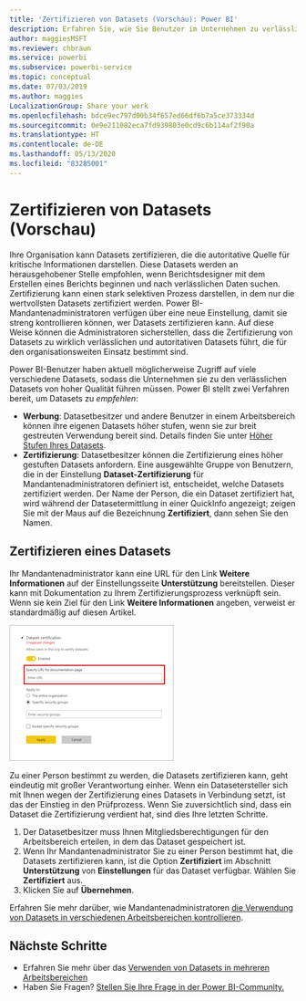 ```yaml
---
title: 'Zertifizieren von Datasets (Vorschau): Power BI'
description: Erfahren Sie, wie Sie Benutzer im Unternehmen zu verlässlichen Datasets mit hoher Qualität führen.
author: maggiesMSFT
ms.reviewer: chbraun
ms.service: powerbi
ms.subservice: powerbi-service
ms.topic: conceptual
ms.date: 07/03/2019
ms.author: maggies
LocalizationGroup: Share your work
ms.openlocfilehash: bdce9ec797d00b34f657ed66df6b7a5ce373334d
ms.sourcegitcommit: 0e9e211082eca7fd939803e0cd9c6b114af2f90a
ms.translationtype: HT
ms.contentlocale: de-DE
ms.lasthandoff: 05/13/2020
ms.locfileid: "83285001"
---
```

# <a name="certify-datasets-preview"></a>Zertifizieren von Datasets (Vorschau)

Ihre Organisation kann Datasets zertifizieren, die die autoritative Quelle für kritische Informationen darstellen. Diese Datasets werden an herausgehobener Stelle empfohlen, wenn Berichtsdesigner mit dem Erstellen eines Berichts beginnen und nach verlässlichen Daten suchen. Zertifizierung kann einen stark selektiven Prozess darstellen, in dem nur die wertvollsten Datasets zertifiziert werden. Power BI-Mandantenadministratoren verfügen über eine neue Einstellung, damit sie streng kontrollieren können, wer Datasets zertifizieren kann. Auf diese Weise können die Administratoren sicherstellen, dass die Zertifizierung von Datasets zu wirklich verlässlichen und autoritativen Datasets führt, die für den organisationsweiten Einsatz bestimmt sind.

Power BI-Benutzer haben aktuell möglicherweise Zugriff auf viele verschiedene Datasets, sodass die Unternehmen sie zu den verlässlichen Datasets von hoher Qualität führen müssen. Power BI stellt zwei Verfahren bereit, um Datasets zu *empfehlen*:

- **Werbung**: Datasetbesitzer und andere Benutzer in einem Arbeitsbereich können ihre eigenen Datasets höher stufen, wenn sie zur breit gestreuten Verwendung bereit sind. Details finden Sie unter [Höher Stufen Ihres Datasets](service-datasets-promote.md). 
- **Zertifizierung**: Datasetbesitzer können die Zertifizierung eines höher gestuften Datasets anfordern. Eine ausgewählte Gruppe von Benutzern, die in der Einstellung **Dataset-Zertifizierung** für Mandantenadministratoren definiert ist, entscheidet, welche Datasets zertifiziert werden. Der Name der Person, die ein Dataset zertifiziert hat, wird während der Datasetermittlung in einer QuickInfo angezeigt; zeigen Sie mit der Maus auf die Bezeichnung **Zertifiziert**, dann sehen Sie den Namen.

## <a name="certify-a-dataset"></a>Zertifizieren eines Datasets

Ihr Mandantenadministrator kann eine URL für den Link **Weitere Informationen** auf der Einstellungsseite **Unterstützung** bereitstellen.  Dieser kann mit Dokumentation zu Ihrem Zertifizierungsprozess verknüpft sein. Wenn sie kein Ziel für den Link **Weitere Informationen** angeben, verweist er standardmäßig auf diesen Artikel.

![Dataset-Zertifizierung „Weitere Informationen“](media/service-datasets-certify-promote/power-bi-dataset-learn-more-certification.png)

Zu einer Person bestimmt zu werden, die Datasets zertifizieren kann, geht eindeutig mit großer Verantwortung einher. Wenn ein Datasetersteller sich mit Ihnen wegen der Zertifizierung eines Datasets in Verbindung setzt, ist das der Einstieg in den Prüfprozess. Wenn Sie zuversichtlich sind, dass ein Dataset die Zertifizierung verdient hat, sind dies Ihre letzten Schritte.

1. Der Datasetbesitzer muss Ihnen Mitgliedsberechtigungen für den Arbeitsbereich erteilen, in dem das Dataset gespeichert ist.
1. Wenn Ihr Mandantenadministrator Sie zu einer Person bestimmt hat, die Datasets zertifizieren kann, ist die Option **Zertifiziert** im Abschnitt **Unterstützung** von **Einstellungen** für das Dataset verfügbar. Wählen Sie **Zertifiziert** aus.
1. Klicken Sie auf **Übernehmen**.

Erfahren Sie mehr darüber, wie Mandantenadministratoren [die Verwendung von Datasets in verschiedenen Arbeitsbereichen kontrollieren](service-datasets-admin-across-workspaces.md).

## <a name="next-steps"></a>Nächste Schritte

* Erfahren Sie mehr über das [Verwenden von Datasets in mehreren Arbeitsbereichen](service-datasets-across-workspaces.md)
* Haben Sie Fragen? [Stellen Sie Ihre Frage in der Power BI-Community.](https://community.powerbi.com/)
